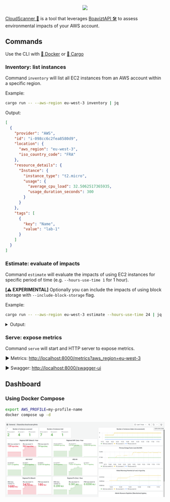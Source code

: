 <p align="center">
    <img src="https://github.com/da-ekchajzer/cloud-scanner/raw/main/cloudscanner_color.svg" height="100">
</p>


[CloudScanner 📡](https://github.com/Boavizta/cloud-scanner) is a tool that leverages [BoaviztAPI 🛠️](https://github.com/Boavizta/boaviztapi) to assess environmental impacts of your AWS account.

## Commands

Use the CLI with [🐳 Docker](https://boavizta.github.io/cloud-scanner/tutorials/quickstart-docker.html) or [🦀 Cargo](https://boavizta.github.io/cloud-scanner/tutorials/quickstart-rust-cli.html)

### Inventory: list instances

Command `inventory` will list all EC2 instances from an AWS account within a specific region.

Example:

```bash
cargo run -- --aws-region eu-west-3 inventory | jq
```

Output:

```json
[
  {
    "provider": "AWS",
    "id": "i-098cc6c2fea8580d9",
    "location": {
      "aws_region": "eu-west-3",
      "iso_country_code": "FRA"
    },
    "resource_details": {
      "Instance": {
        "instance_type": "t2.micro",
        "usage": {
          "average_cpu_load": 32.5062517365935,
          "usage_duration_seconds": 300
        }
      }
    },
    "tags": [
      {
        "key": "Name",
        "value": "lab-1"
      }
    ]
  }
]
```


### Estimate: evaluate of impacts

Command `estimate` will evaluate the impacts of using EC2 instances for specific period of time (e.g. `--hours-use-time 1` for 1 hour).

**[⚠️ EXPERIMENTAL]** Optionally you can include the impacts of using block storage with `--include-block-storage` flag.

Example:

```bash
cargo run -- --aws-region eu-west-3 estimate --hours-use-time 24 | jq
```

<details><summary>Output:</summary>

```json
{
  "impacts": [
    {
      "cloud_resource": {
        "provider": "AWS",
        "id": "i-098cc6c2fea8580d9",
        "location": {
          "aws_region": "eu-west-3",
          "iso_country_code": "FRA"
        },
        "resource_details": {
          "Instance": {
            "instance_type": "t2.micro",
            "usage": {
              "average_cpu_load": 0.3355932203389826,
              "usage_duration_seconds": 300
            }
          }
        },
        "tags": [
          {
            "key": "Name",
            "value": "lab-1"
          }
        ]
      },
      "resource_impacts": {
        "adp_manufacture_kgsbeq": 0.0000027,
        "adp_use_kgsbeq": 3.6E-9,
        "pe_manufacture_megajoules": 0.21,
        "pe_use_megajoules": 0.84,
        "gwp_manufacture_kgco2eq": 0.016,
        "gwp_use_kgco2eq": 0.0073,
        "raw_data": {
          "impacts": {
            "adp": {
              "description": "Use of minerals and fossil ressources",
              "embedded": {
                "max": 0.000003497,
                "min": 0.000002137,
                "value": 0.0000027,
                "warnings": [
                  "End of life is not included in the calculation"
                ]
              },
              "unit": "kgSbeq",
              "use": {
                "max": 4.368E-9,
                "min": 3.276E-9,
                "value": 3.6E-9
              }
            },
            "gwp": {
              "description": "Total climate change",
              "embedded": {
                "max": 0.02434,
                "min": 0.009994,
                "value": 0.016,
                "warnings": [
                  "End of life is not included in the calculation"
                ]
              },
              "unit": "kgCO2eq",
              "use": {
                "max": 0.008812,
                "min": 0.006609,
                "value": 0.0073
              }
            },
            "pe": {
              "description": "Consumption of primary energy",
              "embedded": {
                "max": 0.3204,
                "min": 0.1341,
                "value": 0.21,
                "warnings": [
                  "End of life is not included in the calculation"
                ]
              },
              "unit": "MJ",
              "use": {
                "max": 1.015,
                "min": 0.7613,
                "value": 0.84
              }
            }
          }
        }
      },
      "impacts_duration_hours": 24.0
    }
  ],
  "executionStatistics": {
    "inventory_duration": {
      "secs": 0,
      "nanos": 850687309
    },
    "impact_duration": {
      "secs": 0,
      "nanos": 390805550
    },
    "total_duration": {
      "secs": 1,
      "nanos": 241493468
    }
  }
}
```
</details>

### Serve: expose metrics

Command `serve` will start and HTTP server to expose metrics.

▶ Metrics: [http://localhost:8000/metrics?aws_region=eu-west-3](http://localhost:8000/metrics?aws_region=eu-west-3)

▶ Swagger: [http://localhost:8000/swagger-ui](http://localhost:8000/swagger-ui)



## Dashboard

### Using Docker Compose

```bash
export AWS_PROFILE=my-profile-name
docker compose up -d
```

![Grafana dashboard](https://github.com/Boavizta/cloud-scanner/raw/main/docs/src/images/cloud-scanner-dashboard-clear.png)
